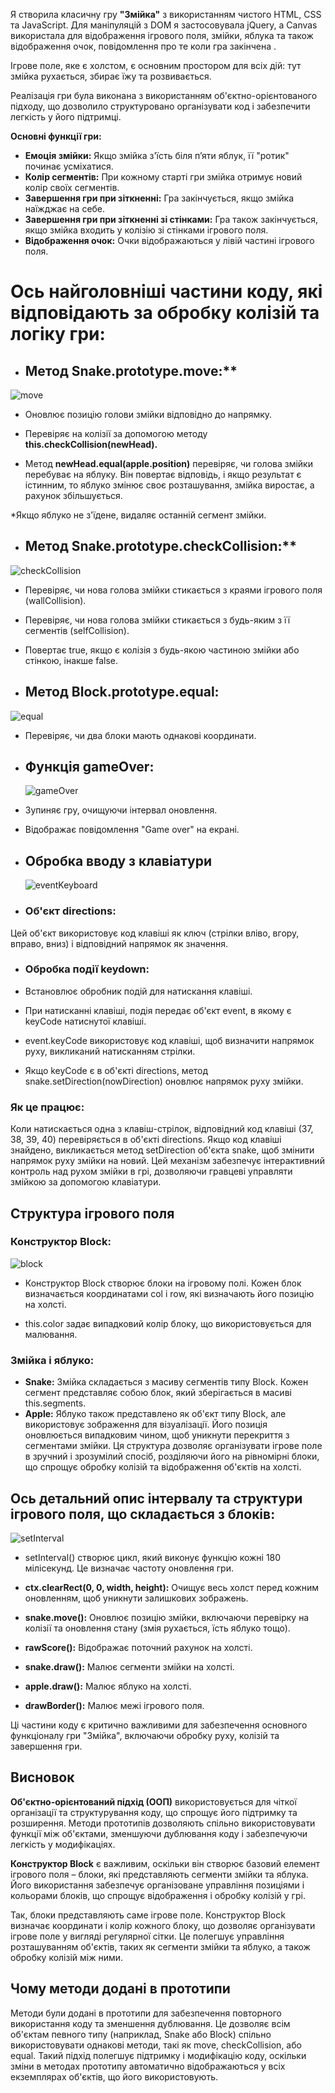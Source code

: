 Я створила класичну гру **"Змійка"** з використанням чистого HTML, CSS та JavaScript.
Для маніпуляцій з DOM я застосовувала jQuery, а Canvas використала для відображення ігрового поля, змійки, яблука та також відображення очок, повідомлення про те коли гра закінчена . 

Ігрове поле, яке є холстом, є основним простором для всіх дій: тут змійка рухається, збирає їжу та розвивається.

Реалізація гри була виконана з використанням об'єктно-орієнтованого підходу, що дозволило структуровано організувати код і забезпечити легкість у його підтримці.

**Основні функції гри:**
* **Емоція змійки:** Якщо змійка з'їсть біля п’яти яблук, її "ротик" починає усміхатися.
* **Колір сегментів:** При кожному старті гри змійка отримує новий колір своїх сегментів.
* **Завершення гри при зіткненні:** Гра закінчується, якщо змійка наїжджає на себе.
* **Завершення гри при зіткненні зі стінками:** Гра також закінчується, якщо змійка входить у колізію зі стінками ігрового поля.
* **Відображення очок:** Очки відображаються у лівій частині ігрового поля.

# Ось найголовніші частини коду, які відповідають за обробку колізій та логіку гри:
* ## Метод Snake.prototype.move:**
   
![move](https://github.com/Korneliia08/Classic-Snake-Game/blob/master/assets/imagesOfCode/snakeMove.png)

* Оновлює позицію голови змійки відповідно до напрямку.

* Перевіряє на колізії за допомогою методу **this.checkCollision(newHead).**

* Метод **newHead.equal(apple.position)** перевіряє, чи голова змійки перебуває на яблуку. Він повертає відповідь, і якщо результат є істинним, то яблуко змінює своє розташування, змійка виростає, а рахунок збільшується.

*Якщо яблуко не з'їдене, видаляє останній сегмент змійки.

* ## Метод Snake.prototype.checkCollision:**

![checkCollision](https://github.com/Korneliia08/Classic-Snake-Game/blob/master/assets/imagesOfCode/checkCollision.png)

* Перевіряє, чи нова голова змійки стикається з краями ігрового поля (wallCollision).

* Перевіряє, чи нова голова змійки стикається з будь-яким з її сегментів (selfCollision).

* Повертає true, якщо є колізія з будь-якою частиною змійки або стінкою, інакше false.


* ## Метод Block.prototype.equal:

![equal](https://github.com/Korneliia08/Classic-Snake-Game/blob/master/assets/imagesOfCode/equel.png)

* Перевіряє, чи два блоки мають однакові координати.

* ## Функція gameOver:

  ![gameOver](https://github.com/Korneliia08/Classic-Snake-Game/blob/master/assets/imagesOfCode/gameOver.png)

* Зупиняє гру, очищуючи інтервал оновлення.
  
* Відображає повідомлення "Game over" на екрані.

* ## Обробка вводу з клавіатури

  ![eventKeyboard](https://github.com/Korneliia08/Classic-Snake-Game/blob/master/assets/imagesOfCode/event.png)

* ### Об'єкт directions:

Цей об'єкт використовує код клавіші як ключ (стрілки вліво, вгору, вправо, вниз) і відповідний напрямок як значення.

* ### Обробка події keydown:

* Встановлює обробник подій для натискання клавіші.

* При натисканні клавіші, подія передає об'єкт event, в якому є keyCode натиснутої клавіші.

* event.keyCode використовує код клавіші, щоб визначити напрямок руху, викликаний натисканням стрілки.

* Якщо keyCode є в об'єкті directions, метод snake.setDirection(nowDirection) оновлює напрямок руху змійки.

### Як це працює:
Коли натискається одна з клавіш-стрілок, відповідний код клавіші (37, 38, 39, 40) перевіряється в об'єкті directions.
Якщо код клавіші знайдено, викликається метод setDirection об'єкта snake, щоб змінити напрямок руху змійки на новий.
Цей механізм забезпечує інтерактивний контроль над рухом змійки в грі, дозволяючи гравцеві управляти змійкою за допомогою клавіатури.

## Структура ігрового поля

### Конструктор Block:

![block](https://github.com/Korneliia08/Classic-Snake-Game/blob/master/assets/imagesOfCode/block.png)

* Конструктор Block створює блоки на ігровому полі. Кожен блок визначається координатами col і row, які визначають його позицію на холсті.

* this.color задає випадковий колір блоку, що використовується для малювання.

### Змійка і яблуко:

* **Snake:** Змійка складається з масиву сегментів типу Block. Кожен сегмент представляє собою блок, який зберігається в масиві this.segments.
* **Apple:** Яблуко також представлено як об'єкт типу Block, але використовує зображення для візуалізації. Його позиція оновлюється випадковим чином, щоб уникнути перекриття з сегментами змійки.
Ця структура дозволяє організувати ігрове поле в зручний і зрозумілий спосіб, розділяючи його на рівномірні блоки, що спрощує обробку колізій та відображення об'єктів на холсті.

## Ось детальний опис інтервалу та структури ігрового поля, що складається з блоків:

![setInterval](https://github.com/Korneliia08/Classic-Snake-Game/blob/master/assets/imagesOfCode/setInterval.png)

* setInterval() створює цикл, який виконує функцію кожні 180 мілісекунд. Це визначає частоту оновлення гри.

* **ctx.clearRect(0, 0, width, height):** Очищує весь холст перед кожним оновленням, щоб уникнути залишкових зображень.
* **snake.move():** Оновлює позицію змійки, включаючи перевірку на колізії та оновлення стану (змія рухається, їсть яблуко тощо).
* **rawScore():** Відображає поточний рахунок на холсті.
* **snake.draw():** Малює сегменти змійки на холсті.
* **apple.draw():** Малює яблуко на холсті.
* **drawBorder():** Малює межі ігрового поля.

Ці частини коду є критично важливими для забезпечення основного функціоналу гри "Змійка", включаючи обробку руху, колізій та завершення гри.

## Висновок
**Об'єктно-орієнтований підхід (ООП)** використовується для чіткої організації та структурування коду, що спрощує його підтримку та розширення. Методи прототипів дозволяють спільно використовувати функції між об'єктами, зменшуючи дублювання коду і забезпечуючи легкість у модифікаціях.

**Конструктор Block** є важливим, оскільки він створює базовий елемент ігрового поля – блоки, які представляють сегменти змійки та яблука. Його використання забезпечує організоване управління позиціями і кольорами блоків, що спрощує відображення і обробку колізій у грі.

Так, блоки представляють саме ігрове поле. Конструктор Block визначає координати і колір кожного блоку, що дозволяє організувати ігрове поле у вигляді регулярної сітки. Це полегшує управління розташуванням об'єктів, таких як сегменти змійки та яблуко, а також обробку колізій між ними.

## Чому методи додані в прототипи
Методи були додані в прототипи для забезпечення повторного використання коду та зменшення дублювання. Це дозволяє всім об'єктам певного типу (наприклад, Snake або Block) спільно використовувати однакові методи, такі як move, checkCollision, або equal. Такий підхід полегшує підтримку і модифікацію коду, оскільки зміни в методах прототипу автоматично відображаються у всіх екземплярах об'єктів, що його використовують.
